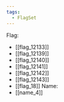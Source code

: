 ```yaml
---
tags:
  - FlagSet
---
```

Flag:
- [[flag_12133]]
- [[flag_12139]]
- [[flag_12140]]
- [[flag_12141]]
- [[flag_12142]]
- [[flag_12143]]
- [[flag_18]]
Name:
- [[name_4]]
